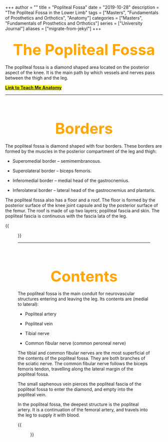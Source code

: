 +++
author = ""
title = "Popliteal Fossa"
date = "2019-10-28"
description = "The Popliteal Fossa in the Lower Limb"
tags = ["Masters", "Fundamentals of Prosthetics and Orthotics", "Anatomy"]
categories = ["Masters", "Fundamentals of Prosthetics and Orthotics"]
series = ["University Journal"]
aliases = ["migrate-from-jekyl"]
+++

<font size="+7" color="orange"><center> The Popliteal Fossa </center></font>  
---

The popliteal fossa is a diamond shaped area located on the posterior aspect of the knee. It is the main path by which vessels and nerves pass between the thigh and the leg.

**<mark>[Link to Teach Me Anatomy](https://teachmeanatomy.info/lower-limb/areas/popliteal-fossa/)<mark>**

---

<br><br>

<font size="+7" color="orange"><center> Borders </center></font>  
---

The popliteal fossa is diamond shaped with four borders. These borders are formed by the muscles in the posterior compartment of the leg and thigh:

- Superomedial border – semimembranosus.

- Superolateral border – biceps femoris.

- Inferomedial border – medial head of the gastrocnemius.

- Inferolateral border – lateral head of the gastrocnemius and plantaris.

The popliteal fossa also has a floor and a roof. The floor is formed by the posterior surface of the knee joint capsule and by the posterior surface of the femur. The roof is made of up two layers; popliteal fascia and skin. The popliteal fascia is continuous with the fascia lata of the leg.

{{<figure src="/Anatomical_Areas/Borders-of-the-Popliteal-Fossa.png" class="post-cover" align="centre">}}

---

<br><br>

<font size="+7" color="orange"><center> Contents </center></font>  
---

The popliteal fossa is the main conduit for neurovascular structures entering and leaving the leg. Its contents are (medial to lateral):

- Popliteal artery

- Popliteal vein

- Tibial nerve

- Common fibular nerve (common peroneal nerve)

The tibial and common fibular nerves are the most superficial of the contents of the popliteal fossa. They are both branches of the sciatic nerve. The common fibular nerve follows the biceps femoris tendon, travelling along the lateral margin of the popliteal fossa.

The small saphenous vein pierces the popliteal fascia of the popliteal fossa to enter the diamond, and empty into the popliteal vein.

In the popliteal fossa, the deepest structure is the popliteal artery. It is a continuation of the femoral artery, and travels into the leg to supply it with blood.

{{<figure src="/Anatomical_Areas/Contents-of-the-Popliteal-Fossa-TeachMeAnatomy.jpg" class="post-cover" align="centre">}}